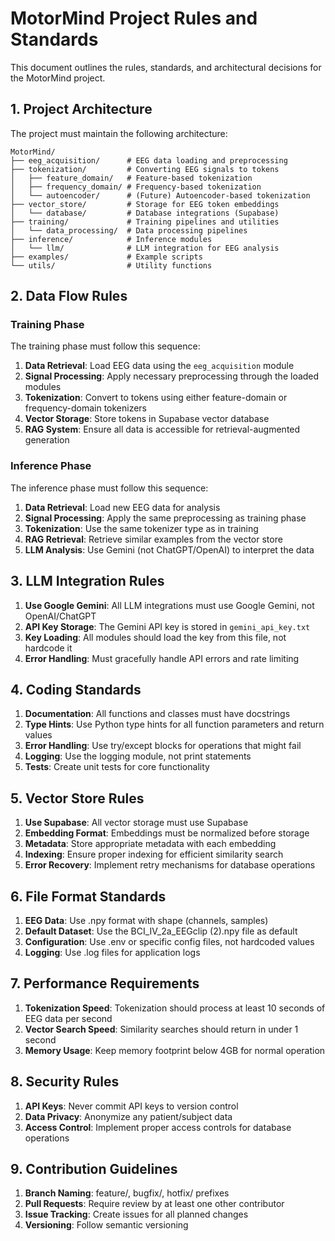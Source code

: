 # MotorMind Project Rules and Standards

This document outlines the rules, standards, and architectural decisions for the MotorMind project.

## 1. Project Architecture

The project must maintain the following architecture:

```
MotorMind/
├── eeg_acquisition/      # EEG data loading and preprocessing
├── tokenization/         # Converting EEG signals to tokens
│   ├── feature_domain/   # Feature-based tokenization
│   ├── frequency_domain/ # Frequency-based tokenization
│   └── autoencoder/      # (Future) Autoencoder-based tokenization
├── vector_store/         # Storage for EEG token embeddings
│   └── database/         # Database integrations (Supabase)
├── training/             # Training pipelines and utilities
│   └── data_processing/  # Data processing pipelines
├── inference/            # Inference modules
│   └── llm/              # LLM integration for EEG analysis
├── examples/             # Example scripts
└── utils/                # Utility functions
```

## 2. Data Flow Rules

### Training Phase
The training phase must follow this sequence:
1. **Data Retrieval**: Load EEG data using the `eeg_acquisition` module
2. **Signal Processing**: Apply necessary preprocessing through the loaded modules
3. **Tokenization**: Convert to tokens using either feature-domain or frequency-domain tokenizers
4. **Vector Storage**: Store tokens in Supabase vector database
5. **RAG System**: Ensure all data is accessible for retrieval-augmented generation

### Inference Phase
The inference phase must follow this sequence:
1. **Data Retrieval**: Load new EEG data for analysis
2. **Signal Processing**: Apply the same preprocessing as training phase
3. **Tokenization**: Use the same tokenizer type as in training
4. **RAG Retrieval**: Retrieve similar examples from the vector store
5. **LLM Analysis**: Use Gemini (not ChatGPT/OpenAI) to interpret the data

## 3. LLM Integration Rules

1. **Use Google Gemini**: All LLM integrations must use Google Gemini, not OpenAI/ChatGPT
2. **API Key Storage**: The Gemini API key is stored in `gemini_api_key.txt`
3. **Key Loading**: All modules should load the key from this file, not hardcode it
4. **Error Handling**: Must gracefully handle API errors and rate limiting

## 4. Coding Standards

1. **Documentation**: All functions and classes must have docstrings
2. **Type Hints**: Use Python type hints for all function parameters and return values
3. **Error Handling**: Use try/except blocks for operations that might fail
4. **Logging**: Use the logging module, not print statements
5. **Tests**: Create unit tests for core functionality

## 5. Vector Store Rules

1. **Use Supabase**: All vector storage must use Supabase
2. **Embedding Format**: Embeddings must be normalized before storage
3. **Metadata**: Store appropriate metadata with each embedding
4. **Indexing**: Ensure proper indexing for efficient similarity search
5. **Error Recovery**: Implement retry mechanisms for database operations

## 6. File Format Standards

1. **EEG Data**: Use .npy format with shape (channels, samples)
2. **Default Dataset**: Use the BCI_IV_2a_EEGclip (2).npy file as default
3. **Configuration**: Use .env or specific config files, not hardcoded values
4. **Logging**: Use .log files for application logs

## 7. Performance Requirements

1. **Tokenization Speed**: Tokenization should process at least 10 seconds of EEG data per second
2. **Vector Search Speed**: Similarity searches should return in under 1 second
3. **Memory Usage**: Keep memory footprint below 4GB for normal operation

## 8. Security Rules

1. **API Keys**: Never commit API keys to version control
2. **Data Privacy**: Anonymize any patient/subject data
3. **Access Control**: Implement proper access controls for database operations

## 9. Contribution Guidelines

1. **Branch Naming**: feature/, bugfix/, hotfix/ prefixes
2. **Pull Requests**: Require review by at least one other contributor
3. **Issue Tracking**: Create issues for all planned changes
4. **Versioning**: Follow semantic versioning 